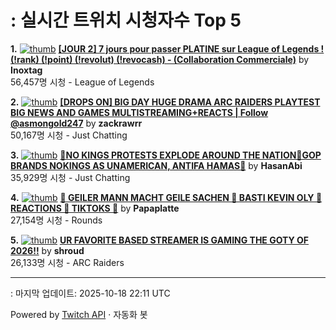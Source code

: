 # : 실시간 트위치 시청자수 Top 5

**1.** [![thumb](https://static-cdn.jtvnw.net/previews-ttv/live_user_inoxtag-320x180.jpg)](https://twitch.tv/Inoxtag)
**[[JOUR 2] 7 jours pour passer PLATINE sur League of Legends ! (!rank) (!point) (!revolut) (!revocash) - (Collaboration Commerciale)](https://twitch.tv/Inoxtag)** by **Inoxtag**<br>56,457명 시청  - League of Legends

**2.** [![thumb](https://static-cdn.jtvnw.net/previews-ttv/live_user_zackrawrr-320x180.jpg)](https://twitch.tv/zackrawrr)
**[[DROPS ON] BIG DAY HUGE DRAMA ARC RAIDERS PLAYTEST BIG NEWS AND GAMES MULTISTREAMING+REACTS | Follow  @asmongold247](https://twitch.tv/zackrawrr)** by **zackrawrr**<br>50,167명 시청  - Just Chatting

**3.** [![thumb](https://static-cdn.jtvnw.net/previews-ttv/live_user_hasanabi-320x180.jpg)](https://twitch.tv/HasanAbi)
**[🚨NO KINGS PROTESTS EXPLODE AROUND THE NATION🚨GOP BRANDS NOKINGS AS UNAMERICAN, ANTIFA HAMAS🚨](https://twitch.tv/HasanAbi)** by **HasanAbi**<br>35,929명 시청  - Just Chatting

**4.** [![thumb](https://static-cdn.jtvnw.net/previews-ttv/live_user_papaplatte-320x180.jpg)](https://twitch.tv/Papaplatte)
**[🤠 GEILER MANN MACHT GEILE SACHEN 🤠 BASTI KEVIN OLY 🤠 REACTIONS 🤠 TIKTOKS 🤠](https://twitch.tv/Papaplatte)** by **Papaplatte**<br>27,154명 시청  - Rounds

**5.** [![thumb](https://static-cdn.jtvnw.net/previews-ttv/live_user_shroud-320x180.jpg)](https://twitch.tv/shroud)
**[UR FAVORITE BASED STREAMER IS GAMING THE GOTY OF 2026!!](https://twitch.tv/shroud)** by **shroud**<br>26,133명 시청  - ARC Raiders


---
: 마지막 업데이트: 2025-10-18 22:11 UTC

Powered by [Twitch API](https://dev.twitch.tv/docs/api/reference) · 자동화 봇